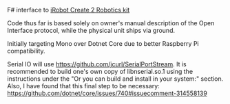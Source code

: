 F# interface to [iRobot Create 2 Robotics kit](http://store.irobot.com/default/create-programmable-programmable-robot-irobot-create-2/RC65099.html)

Code thus far is based solely on owner's manual description of the Open Interface protocol, while the physical unit ships via ground.

Initially targeting Mono over Dotnet Core due to better Raspberry Pi compatibility.

Serial IO will use https://github.com/jcurl/SerialPortStream. 
  It is recommended to build one's own copy of libnserial.so.1 using the instructions under 
  the "Or you can build and install in your system:" section.  Also, I have found that this 
  final step to be necessary: https://github.com/dotnet/core/issues/740#issuecomment-314558139